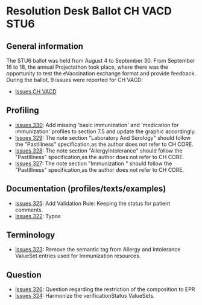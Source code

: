 # Resolution Desk Ballot CH VACD STU6

## General information
The STU6 ballot was held from August 4 to September 30. From September 16 to 18, 
the annual Projectathon took place, where there was the opportunity to test the 
eVaccination exchange format and provide feedback.   
During the ballot, 9 issues were reported for CH VACD:
* [Issues CH VACD](https://github.com/hl7ch/ch-vacd/issues?q=is%3Aissue%20state%3Aopen%20label%3A%22ballot%20v6.0.0%20-%20STU%206%22)

## Profiling
* [Issues 330](https://github.com/hl7ch/ch-vacd/issues/329): Add missing 'basic immunization' and 'medication for immunization' profiles to section 7.5 and update the graphic accordingly. 
* [Issues 329](https://github.com/hl7ch/ch-vacd/issues/329): The note section "Laboratory And Serology" should follow the "PastIllness" specification,as the author does not refer to CH CORE. 
* [Issues 328](https://github.com/hl7ch/ch-vacd/issues/328): The note section "AllergyIntolerance" should follow the "PastIllness" specification,as the author does not refer to CH CORE.
* [Issues 327](https://github.com/hl7ch/ch-vacd/issues/327): The note section "Immunization " should follow the "PastIllness" specification,as the author does not refer to CH CORE.

## Documentation (profiles/texts/examples)
* [Issues 325](https://github.com/hl7ch/ch-vacd/issues/325): Add Validation Rule: Keeping the status for patient comments.
* [Issues 322](https://github.com/hl7ch/ch-vacd/issues/322): Typos
    
## Terminology
* [Issues 323](https://github.com/hl7ch/ch-vacd/issues/323): Remove the semantic tag from Allergy and Intolerance ValueSet entries used for Immunization resources.

## Question
* [Issues 326](https://github.com/hl7ch/ch-vacd/issues/326): Question regarding the restriction of the composition to EPR
* [Issues 324](https://github.com/hl7ch/ch-vacd/issues/324): Harmonize the verificationStatus ValueSets.
